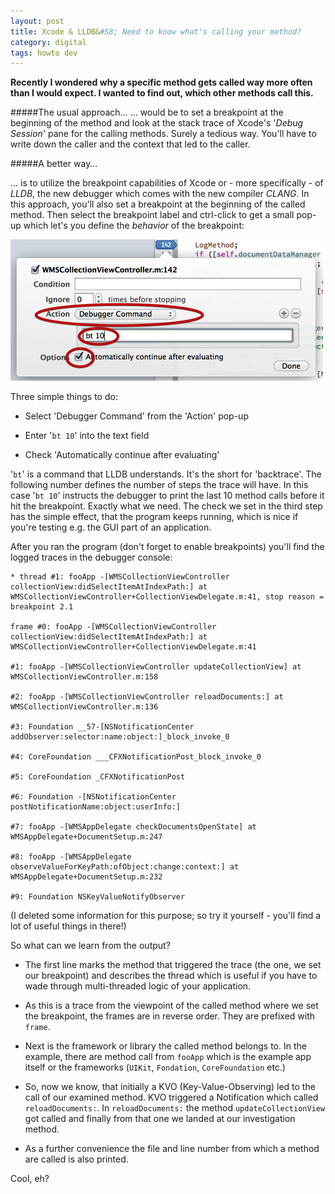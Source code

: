 ```yaml
---
layout: post
title: Xcode & LLDB&#58; Need to know what's calling your method?
category: digital
tags: howto dev
---
```


**Recently I wondered why a specific method gets called way more often than I would expect. I wanted to find out, which other methods call this.**

#####The usual approach…
… would be to set a breakpoint at the beginning of the method and look at the stack trace of Xcode's '*Debug Session*' pane for the calling methods. Surely a tedious way. You'll have to write down the caller and the context that led to the caller.


#####A better way…

… is to utilize the breakpoint capabilities of Xcode or - more specifically - of *LLDB*, the new debugger which comes with the new compiler *CLANG*.
In this approach, you'll also set a breakpoint at the beginning of the called method. Then select the breakpoint label and ctrl-click to get a small pop-up which let's you define the *behavior* of the breakpoint:

![](/media/Xcode_500.png)

Three simple things to do:

* Select 'Debugger Command' from the 'Action' pop-up

* Enter '```bt 10```' into the text field

* Check 'Automatically continue after evaluating'

'```bt```' is a command that LLDB understands. It's the short for 'backtrace'. The following number defines the number of steps the trace will have. In this case '```bt 10```'  instructs the debugger to print the last 10 method calls before it hit the breakpoint. Exactly what we need.
The check we set in the third step has the simple effect, that the program keeps running, which is nice if you're testing e.g. the GUI part of an application.

After you ran the program (don't forget to enable breakpoints) you'll find the logged traces in the debugger console:

	* thread #1: fooApp -[WMSCollectionViewController collectionView:didSelectItemAtIndexPath:] at WMSCollectionViewController+CollectionViewDelegate.m:41, stop reason = breakpoint 2.1

	frame #0: fooApp -[WMSCollectionViewController collectionView:didSelectItemAtIndexPath:] at WMSCollectionViewController+CollectionViewDelegate.m:41
    
	#1: fooApp -[WMSCollectionViewController updateCollectionView] at WMSCollectionViewController.m:158
    
	#2: fooApp -[WMSCollectionViewController reloadDocuments:] at WMSCollectionViewController.m:136
    
	#3: Foundation __57-[NSNotificationCenter addObserver:selector:name:object:]_block_invoke_0
    
	#4: CoreFoundation ___CFXNotificationPost_block_invoke_0
    
	#5: CoreFoundation _CFXNotificationPost
    
	#6: Foundation -[NSNotificationCenter postNotificationName:object:userInfo:]
    
	#7: fooApp -[WMSAppDelegate checkDocumentsOpenState] at WMSAppDelegate+DocumentSetup.m:247
    
	#8: fooApp -[WMSAppDelegate observeValueForKeyPath:ofObject:change:context:] at WMSAppDelegate+DocumentSetup.m:232
    
	#9: Foundation NSKeyValueNotifyObserver


(I deleted some information for this purpose; so try it yourself - you'll find a lot of useful things in there!)

So what can we learn from the output?

* The first line marks the method that triggered the trace (the one, we set our breakpoint) and describes the thread which is useful if you have to wade through multi-threaded logic of your application.

* As this is a trace from the viewpoint of the called method where we set the breakpoint, the frames are in reverse order. They are prefixed with ```frame```.

* Next is the framework or library the called method belongs to. In the example, there are method call from ```fooApp``` which is the example app itself or the frameworks (```UIKit```, ```Fondation```, ```CoreFoundation``` etc.)

* So, now we know, that initially a KVO (Key-Value-Observing) led to the call of our examined method. KVO triggered a Notification which called ```reloadDocuments:```. In ```reloadDocuments:``` the method ```updateCollectionView``` got called and finally from that one we landed at our investigation method.

* As a further convenience the file and line number from which a method are called is also printed.

Cool, eh?